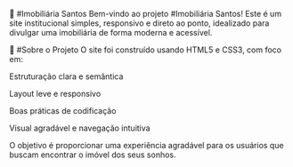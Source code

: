 🏡 #Imobiliária Santos
Bem-vindo ao projeto #Imobiliária Santos!
Este é um site institucional simples, responsivo e direto ao ponto, idealizado para divulgar uma imobiliária de forma moderna e acessível.

🚀 #Sobre o Projeto
O site foi construído usando HTML5 e CSS3, com foco em:

Estruturação clara e semântica

Layout leve e responsivo

Boas práticas de codificação

Visual agradável e navegação intuitiva

O objetivo é proporcionar uma experiência agradável para os usuários que buscam encontrar o imóvel dos seus sonhos.
